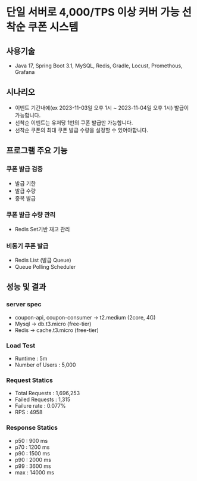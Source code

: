 # 단일 서버로 4,000/TPS 이상 커버 가능 선착순 쿠폰 시스템

## 사용기술
- Java 17, Spring Boot 3.1, MySQL, Redis, Gradle, Locust, Promethous, Grafana

## 시나리오
- 이벤트 기간내에(ex 2023-11-03일 오후 1시 ~ 2023-11-04일 오후 1시) 발급이 가능합니다.
- 선착순 이벤트는 유저당 1번의 쿠폰 발급만 가능합니다.
- 선착순 쿠폰의 최대 쿠폰 발급 수량을 설정할 수 있어야합니다.

## 프로그램 주요 기능

### 쿠폰 발급 검증
- 발급 기한
- 발급 수량
- 중복 발급

### 쿠폰 발급 수량 관리
- Redis Set기반 재고 관리

### 비동기 쿠폰 발급
- Redis List (발급 Queue)
- Queue Polling Scheduler 

## 성능 및 결과

### server spec
- coupon-api, coupon-consumer -> t2.medium (2core, 4G) 
- Mysql -> db.t3.micro (free-tier)
- Redis -> cache.t3.micro	(free-tier)

### Load Test
- Runtime : 5m  
- Number of Users : 5,000

### Request Statics
- Total Requests : 1,696,253
- Failed Requests : 1,315
- Failure rate : 0.077%   
- RPS : 4958  
  
### Response Statics
- p50 : 900 ms  
- p70 : 1200 ms  
- p90 : 1500 ms  
- p90 : 2000 ms  
- p99 : 3600 ms  
- max : 14000 ms
